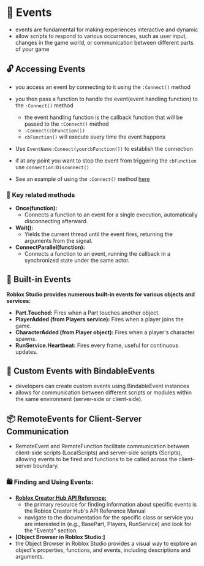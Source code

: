 # 🎉 Events
- events are fundamental for making experiences interactive and dynamic
- allow scripts to respond to various occurrences, such as user input, changes in the game world, or communication between different parts of your game

## 🔓 Accessing Events
- you access an event by connecting to it using the `:Connect()` method
- you then pass a function to handle the event(event handling function) to the `:Connect()` method
    - the event handling function is the callback function that will be passed to the `:Connect()` method
    - `:Connect(cbFunction())` 
    - `cbFunction()` will execute every time the event happens
-  Use `EventName:Connect(yourcbFunction())` to establish the connection

- if at any point you want to stop the event from triggering the `cbFunction` use `connection:Disconnect()`
- See an example of using the `:Connect()` method [here]()


### 🔑 Key related methods
- **Once(function):**
    - Connects a function to an event for a single execution, automatically disconnecting afterward.  
- **Wait():**
    - Yields the current thread until the event fires, returning the arguments from the signal. 
- **ConnectParallel(function):**
    - Connects a function to an event, running the callback in a synchronized state under the same actor. 


## 🎁 Built-in Events
**Roblox Studio provides numerous built-in events for various objects and services:**
- **Part.Touched:** Fires when a Part touches another object.
- **PlayerAdded (from Players service):** Fires when a player joins the game.
- **CharacterAdded (from Player object):** Fires when a player's character spawns.
- **RunService.Heartbeat:** Fires every frame, useful for continuous updates.

## 💭 Custom Events with BindableEvents
- developers can create custom events using BindableEvent instances
- allows for communication between different scripts or modules within the same environment (server-side or client-side).


## 📦 RemoteEvents for Client-Server Communication
- RemoteEvent and RemoteFunction facilitate communication between client-side scripts (LocalScripts) and server-side scripts (Scripts), allowing events to be fired and functions to be called across the client-server boundary.

### 🛍️ Finding and Using Events:
- **[Roblox Creator Hub API Reference:](https://create.roblox.com/docs/scripting/events)**
    - the primary resource for finding information about specific events is the Roblox Creator Hub's API Reference Manual
    - navigate to the documentation for the specific class or service you are interested in (e.g., BasePart, Players, RunService) and look for the "Events" section.
- **[Object Browser in Roblox Studio:]**
- the Object Browser in Roblox Studio provides a visual way to explore an object's properties, functions, and events, including descriptions and arguments.